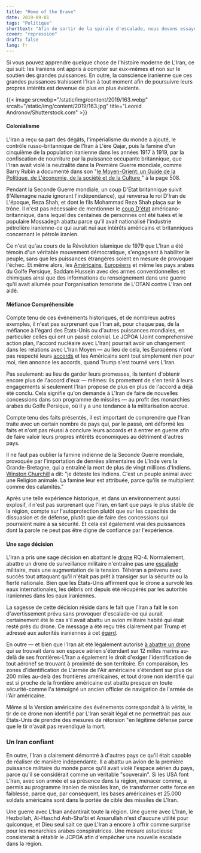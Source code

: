 ```yaml
---
title: "Home of the Brave"
date: 2019-09-01
tags: "Politique"
shorttext: "Afin de sortir de la spirale d'escalade, nous devons essayer de nous mettre dans la position de l'Iran."
cover: "repression"
draft: false
lang: fr
---
```


Si vous pouvez apprendre quelque chose de l'histoire moderne de L'Iran, ce qui suit: les Iraniens ont appris à compter sur eux-mêmes et non sur le soutien des grandes puissances. En outre, la conscience iranienne que ces grandes puissances trahissent l'Iran à tout moment afin de poursuivre leurs propres intérêts est devenue de plus en plus évidente.

{{< image srcwebp="/static/img/content/2019/163.webp" srcalt="/static/img/content/2019/163.jpg" title="Leonid Andronov/Shutterstock.com" >}}

#### Colonialisme

L'Iran a reçu sa part des dégâts, l'impérialisme du monde a ajouté, le contrôle russo-britannique de l'Iran à L'ère Qajar, puis la famine d'un cinquième de la population iranienne dans les années 1917 à 1919, par la confiscation de nourriture par la puissance occupante britannique, que l'Iran avait violé la neutralité dans la Première Guerre mondiale, comme Barry Rubin a documenté dans son "[le Moyen-Orient: un Guide de la Politique, de L'économie, de la société et de la Culture ](https://www.amazon.com/Middle-East-Politics-Economics-Society/dp/0765680947 "The Middle East: A Guide to Politics, Economics, Society and Culture")" à la page 508.

Pendant la Seconde Guerre mondiale, un coup D'État britannique suivit (l'Allemagne nazie ignorant l'indépendance), qui renversa le roi D'Iran de L'époque, Reza Shah, et dont le fils Mohammad Reza Shah plaça sur le trône. Il n'est pas nécessaire de mentionner le [coup D'état](https://www.theguardian.com/world/2013/aug/19/cia-admits-role-1953-iranian-coup "CIA admits role in 1953 Iranian coup") américano-britannique, dans lequel des centaines de personnes ont été tuées et le populaire Mossadegh abattu parce qu'il avait nationalisé l'industrie pétrolière iranienne-ce qui aurait nui aux intérêts américains et britanniques concernant le pétrole iranien.

Ce n'est qu'au cours de la Révolution islamique de 1979 que L'Iran a été témoin d'un véritable mouvement démocratique, s'engageant à habiliter le peuple, sans que les puissances étrangères soient en mesure de provoquer l'échec. Et même alors, les [Américains](https://foreignpolicy.com/2013/08/26/exclusive-cia-files-prove-america-helped-saddam-as-he-gassed-iran/ "Exclusive: CIA Files Prove America Helped Saddam as He Gassed Iran"), [Européens](/static/downloads/never_again_german_chemical_corporation_complicity_in_the_kurd.pdf "Never Again? German Chemical Corporation Complicity in the Kurdish Genocide") et même les pays arabes du Golfe Persique, Saddam Hussein avec des armes conventionnelles et chimiques ainsi que des informations du renseignement dans une guerre qu'il avait allumée pour l'organisation terroriste de L'OTAN contre L'Iran ont aidé.

#### Méfiance Compréhensible

Compte tenu de ces événements historiques, et de nombreux autres exemples, il n'est pas surprenant que l'Iran ait, pour chaque pas, de la méfiance à l'égard des États-Unis ou d'autres puissances mondiales, en particulier celles qui ont un passé colonial. Le JCPOA (Joint comprehensive action plan, l'accord nucléaire avec L'Iran) pourrait avoir un changement dans les relations avec L'Iran Moyen — au lieu de cela, les Européens n'ont pas respecté leurs [accords](https://www.politico.eu/article/europe-can-still-save-the-iran-nuclear-deal-sibiu-summit/ "Europe can still save the Iran nuclear deal") et les Américains sont tout simplement rien pour moi, rien annonce les accords, quand Trump s'est tourné vers L'Iran.

Pas seulement: au lieu de garder leurs promesses, ils tentent d'obtenir encore plus de l'accord d'eux — mêmes: ils promettent de s'en tenir à leurs engagements si seulement l'Iran propose de plus en plus de l'accord a déjà été conclu. Cela signifie qu'on demande à L'Iran de faire de nouvelles concessions dans son programme de missiles — au profit des monarchies arabes du Golfe Persique, où il y a une tendance à la militarisation accrue.

Compte tenu des faits présentés, il est important de comprendre que l'Iran traite avec un certain nombre de pays qui, par le passé, ont déformé les faits et n'ont pas réussi à conclure leurs accords et à entrer en guerre afin de faire valoir leurs propres intérêts économiques au détriment d'autres pays.

Il ne faut pas oublier la famine indienne de la Seconde Guerre mondiale, provoquée par l'importation de denrées alimentaires de L'Inde vers la Grande-Bretagne, qui a entraîné la mort de plus de vingt millions d'Indiens. [Winston Churchill](http://studies.aljazeera.net/en/reports/2018/01/growing-arms-deals-gulf-existential-fear-politics-180122092552473.html "The Growing Arms Deals in the Gulf: Existential Need or Fear Politics?") a dit: "je déteste les Indiens. C'est un peuple animal avec une Religion animale. La famine leur est attribuée, parce qu'ils se multiplient comme des calamités."

Après une telle expérience historique, et dans un environnement aussi explosif, il n'est pas surprenant que l'Iran, en tant que pays le plus stable de la région, compte sur l'autoprotection plutôt que sur les capacités de dissuasion et de défense, plutôt que de faire des concessions qui pourraient nuire à sa sécurité. Et cela est également vrai des puissances dont la parole ne peut pas être digne de confiance par l'expérience.

#### Une sage décision

L'Iran a pris une sage décision en abattant le [drone](https://www.washingtonpost.com/politics/2019/06/20/yes-iran-shot-down-us-drone-heres-why-you-still-dont-need-worry/ "Yes, Iran shot down a U.S. drone. Here’s why you still don’t need to worry.") RQ-4. Normalement, abattre un drone de surveillance militaire n'entraîne pas une [escalade](https://www.independent.co.uk/news/uk/home-news/worst-atrocities-british-empire-amritsar-boer-war-concentration-camp-mau-mau-a6821756.html "5 of the worst atrocities carried out by the British Empire") militaire, mais une augmentation de la tension. Téhéran a prévenu avec succès tout attaquant qu'il n'était pas prêt à transiger sur la sécurité ou la fierté nationale. Bien que les États-Unis affirment que le drone a survolé les eaux internationales, les débris ont depuis été récupérés par les autorités iraniennes dans les eaux iraniennes.

La sagesse de cette décision réside dans le fait que l'Iran a fait le son d'avertissement prévu sans provoquer d'escalade-ce qui aurait certainement été le cas s'il avait abattu un avion militaire habité qui était resté près du drone. Ce message a été reçu très clairement par Trump et adressé aux autorités iraniennes à cet [égard](https://www.whitehouse.gov/briefings-statements/remarks-president-trump-marine-one-departure-49/ "Remarks by President Trump Before Marine One Departure").

En outre — et bien que l'Iran ait été légalement autorisé [à abattre un drone](https://truthout.org/articles/iran-had-the-legal-right-to-shoot-down-us-spy-drone/ "Iran Had the Legal Right to Shoot Down US Spy Drone") qui se trouvait dans son espace aérien s'étendant sur 12 milles marins au-delà de ses frontières-L'Iran a également le droit d'exiger l'identification de tout aéronef se trouvant à proximité de son territoire. En comparaison, les zones d'identification de L'armée de l'Air américaine s'étendent sur plus de 200 miles au-delà des frontières américaines, et tout drone non identifié qui est si proche de la frontière américaine est abattu presque en toute sécurité-comme l'a témoigné un ancien officier de navigation de l'armée de l'Air américaine.

Même si la Version américaine des événements correspondait à la vérité, le tir de ce drone non identifié par L'Iran serait légal et ne permettrait pas aux États-Unis de prendre des mesures de rétorsion "en légitime défense parce que le tir n'avait pas revendiqué la mort.

### Un Iran confiant

En outre, l'Iran a clairement démontré à d'autres pays ce qu'il était capable de réaliser de manière indépendante. Il a abattu un avion de la première puissance militaire du monde parce qu'il avait violé l'espace aérien du pays, parce qu'il se considérait comme un véritable "souverain". Si les USA font L'Iran, avec son armée et sa présence dans la région, menacer comme, a permis au programme Iranien de missiles Iran, de transformer cette force en faiblesse, parce que, par conséquent, les bases américaines et 25.000 soldats américains sont dans la portée de cible des missiles de L'Iran.

Une guerre avec L'Iran anéantirait toute la région. Une guerre avec L'Iran, le Hezbollah, Al-Haschd Ash-Sha'bī et Ansarullah n'est d'aucune utilité pour quiconque, et Dieu seul sait ce que L'Iran a encore à offrir comme surprise pour les monarchies arabes conspiratrices. Une mesure astucieuse consisterait à rétablir le JCPOA afin d'empêcher une nouvelle escalade dans la région.
